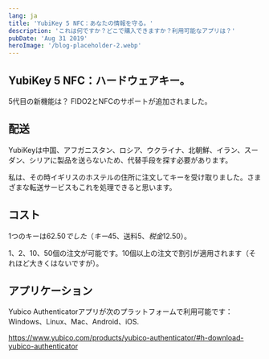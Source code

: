 ```yaml
---
lang: ja
title: 'YubiKey 5 NFC：あなたの情報を守る。'
description: 'これは何ですか？どこで購入できますか？利用可能なアプリは？'
pubDate: 'Aug 31 2019'
heroImage: '/blog-placeholder-2.webp'
---
```


## YubiKey 5 NFC：ハードウェアキー。

5代目の新機能は？
FIDO2とNFCのサポートが追加されました。

## 配送

YubiKeyは中国、アフガニスタン、ロシア、ウクライナ、北朝鮮、イラン、スーダン、シリアに製品を送らないため、代替手段を探す必要があります。

私は、その時イギリスのホステルの住所に注文してキーを受け取りました。さまざまな転送サービスもこれを処理できると思います。

## コスト

1つのキーは$62.50でした（キー$45、送料$5、税金$12.50）。

1、2、10、50個の注文が可能です。10個以上の注文で割引が適用されます（それほど大きくはないですが）。

## アプリケーション

Yubico Authenticatorアプリが次のプラットフォームで利用可能です：Windows、Linux、Mac、Android、iOS.

https://www.yubico.com/products/yubico-authenticator/#h-download-yubico-authenticator
